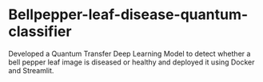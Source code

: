 # Bellpepper-leaf-disease-quantum-classifier
Developed a Quantum Transfer Deep Learning Model to detect whether a bell pepper leaf image is diseased or healthy and deployed it using Docker and Streamlit.
